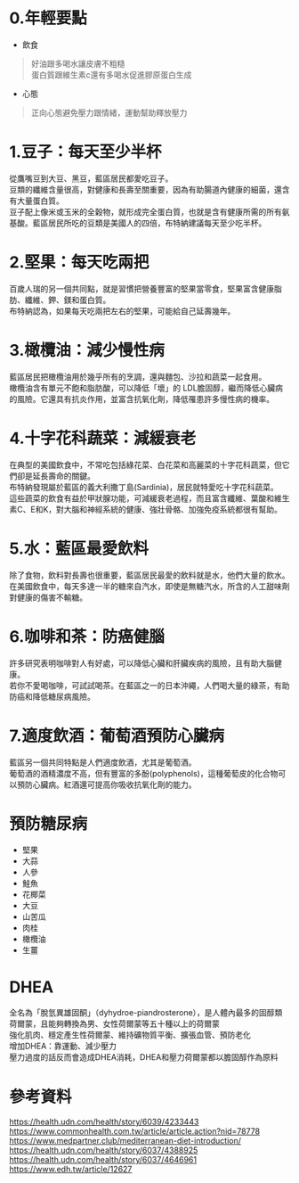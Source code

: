 # 0.年輕要點
* 飲食
> 好油跟多喝水讓皮膚不粗糙  
> 蛋白質跟維生素c還有多喝水促進膠原蛋白生成

* 心態
> 正向心態避免壓力跟情緒，運動幫助釋放壓力

# 1.豆子：每天至少半杯
從鷹嘴豆到大豆、黑豆，藍區居民都愛吃豆子。  
豆類的纖維含量很高，對健康和長壽至關重要，因為有助腸道內健康的細菌，還含有大量蛋白質。  
豆子配上像米或玉米的全穀物，就形成完全蛋白質，也就是含有健康所需的所有氨基酸。藍區居民所吃的豆類是美國人的四倍，布特納建議每天至少吃半杯。  

# 2.堅果：每天吃兩把
百歲人瑞的另一個共同點，就是習慣把營養豐富的堅果當零食，堅果富含健康脂肪、纖維、鉀、鎂和蛋白質。  
布特納認為，如果每天吃兩把左右的堅果，可能給自己延壽幾年。

# 3.橄欖油：減少慢性病
藍區居民把橄欖油用於幾乎所有的烹調，還與麵包、沙拉和蔬菜一起食用。  
橄欖油含有單元不飽和脂肪酸，可以降低「壞」的 LDL膽固醇，繼而降低心臟病的風險。它還具有抗炎作用，並富含抗氧化劑，降低罹患許多慢性病的機率。

# 4.十字花科蔬菜：減緩衰老
在典型的美國飲食中，不常吃包括綠花菜、白花菜和高麗菜的十字花科蔬菜，但它們卻是延長壽命的關鍵。  
布特納發現屬於藍區的義大利撒丁島(Sardinia)，居民就特愛吃十字花科蔬菜。  
這些蔬菜的飲食有益於甲狀腺功能，可減緩衰老過程，而且富含纖維、葉酸和維生素C、E和K，對大腦和神經系統的健康、強壯骨骼、加強免疫系統都很有幫助。  

# 5.水：藍區最愛飲料
除了食物，飲料對長壽也很重要，藍區居民最愛的飲料就是水，他們大量的飲水。  
在美國飲食中，每天多達一半的糖來自汽水，即使是無糖汽水，所含的人工甜味劑對健康的傷害不輸糖。  

# 6.咖啡和茶：防癌健腦
許多研究表明咖啡對人有好處，可以降低心臟和肝臟疾病的風險，且有助大腦健康。  
若你不愛喝咖啡，可試試喝茶。在藍區之一的日本沖繩，人們喝大量的綠茶，有助防癌和降低糖尿病風險。  

# 7.適度飲酒：葡萄酒預防心臟病
藍區另一個共同特點是人們適度飲酒，尤其是葡萄酒。  
葡萄酒的酒精濃度不高，但有豐富的多酚(polyphenols)，這種葡萄皮的化合物可以預防心臟病。紅酒還可提高你吸收抗氧化劑的能力。  

# 預防糖尿病  
* 堅果  
* 大蒜  
* 人參  
* 鮭魚  
* 花椰菜  
* 大豆  
* 山苦瓜  
* 肉桂  
* 橄欖油  
* 生薑  

# DHEA
全名為「脫氫異雄固酮」（dyhydroe-piandrosterone），是人體內最多的固醇類荷爾蒙，且能夠轉換為男、女性荷爾蒙等五十種以上的荷爾蒙  
強化肌肉、穩定產生性荷爾蒙、維持礦物質平衡、擴張血管、預防老化  
增加DHEA：靠運動、減少壓力  
壓力過度的話反而會造成DHEA消耗，DHEA和壓力荷爾蒙都以膽固醇作為原料  

# 參考資料  
https://health.udn.com/health/story/6039/4233443   
https://www.commonhealth.com.tw/article/article.action?nid=78778    
https://www.medpartner.club/mediterranean-diet-introduction/  
https://health.udn.com/health/story/6037/4388925  
https://health.udn.com/health/story/6037/4646961  
https://www.edh.tw/article/12627  
